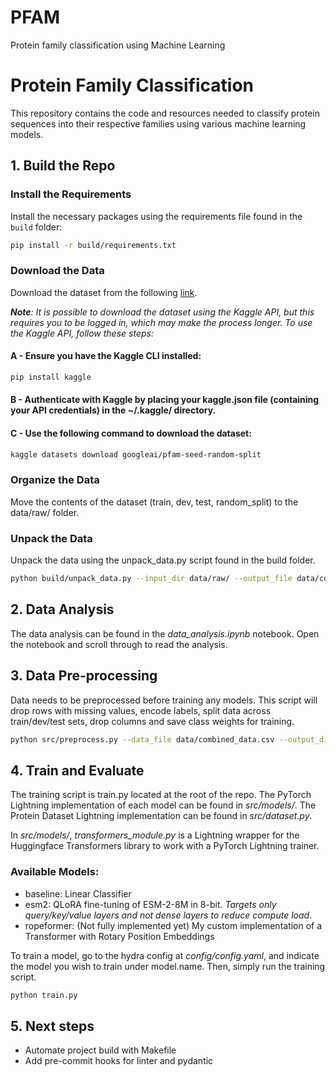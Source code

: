 # PFAM

Protein family classification using Machine Learning

# Protein Family Classification

This repository contains the code and resources needed to classify protein sequences into their respective families using various machine learning models.

## 1. Build the Repo

### Install the Requirements
Install the necessary packages using the requirements file found in the `build` folder:
```bash
pip install -r build/requirements.txt
```

### Download the Data

Download the dataset from the following [link](https://www.kaggle.com/api/v1/datasets/download/googleai/pfam-seed-random-split).

***Note**: It is possible to download the dataset using the Kaggle API, but this requires you to be logged in, which may make the process longer. To use the Kaggle API, follow these steps:*

#### A - Ensure you have the Kaggle CLI installed:
```bash
pip install kaggle
```

#### B - Authenticate with Kaggle by placing your kaggle.json file (containing your API credentials) in the ~/.kaggle/ directory.


#### C - Use the following command to download the dataset:
```bash
kaggle datasets download googleai/pfam-seed-random-split
```

### Organize the Data
Move the contents of the dataset (train, dev, test, random_split) to the data/raw/ folder.

### Unpack the Data
Unpack the data using the unpack_data.py script found in the build folder. 
```bash
python build/unpack_data.py --input_dir data/raw/ --output_file data/combined_data.csv
```

## 2. Data Analysis
The data analysis can be found in the *data_analysis.ipynb* notebook. Open the notebook and scroll through to read the analysis.

## 3. Data Pre-processing
Data needs to be preprocessed before training any models. This script will drop rows with missing values, encode labels, split data across train/dev/test sets, drop columns and save class weights for training.

```bash
python src/preprocess.py --data_file data/combined_data.csv --output_dir data/preprocessed/
```

## 4. Train and Evaluate

The training script is train.py located at the root of the repo. The PyTorch Lightning implementation of each model can be found in *src/models/*. The Protein Dataset Lightning implementation can be found in *src/dataset.py*.

In *src/models/*, *transformers_module.py* is a Lightning wrapper for the Huggingface Transformers library to work with a PyTorch Lightning trainer.

### Available Models:
* baseline: Linear Classifier
* esm2: QLoRA fine-tuning of ESM-2-8M in 8-bit. *Targets only query/key/value layers and not dense layers to reduce compute load*.
* ropeformer: (Not fully implemented yet) My custom implementation of a Transformer with Rotary Position Embeddings

To train a model, go to the hydra config at *config/config.yaml*, and indicate the model you wish to train under model.name. Then, simply run the training script.
```bash
python train.py
```

## 5. Next steps 

* Automate project build with Makefile
* Add pre-commit hooks for linter and pydantic